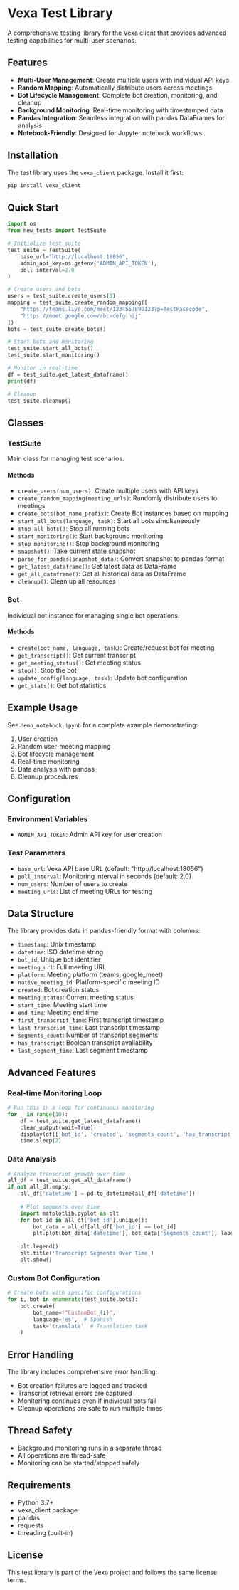 # Vexa Test Library

A comprehensive testing library for the Vexa client that provides advanced testing capabilities for multi-user scenarios.

## Features

- **Multi-User Management**: Create multiple users with individual API keys
- **Random Mapping**: Automatically distribute users across meetings
- **Bot Lifecycle Management**: Complete bot creation, monitoring, and cleanup
- **Background Monitoring**: Real-time monitoring with timestamped data
- **Pandas Integration**: Seamless integration with pandas DataFrames for analysis
- **Notebook-Friendly**: Designed for Jupyter notebook workflows

## Installation

The test library uses the `vexa_client` package. Install it first:

```bash
pip install vexa_client
```

## Quick Start

```python
import os
from new_tests import TestSuite

# Initialize test suite
test_suite = TestSuite(
    base_url="http://localhost:18056",
    admin_api_key=os.getenv('ADMIN_API_TOKEN'),
    poll_interval=2.0
)

# Create users and bots
users = test_suite.create_users(3)
mapping = test_suite.create_random_mapping([
    "https://teams.live.com/meet/1234567890123?p=TestPasscode",
    "https://meet.google.com/abc-defg-hij"
])
bots = test_suite.create_bots()

# Start bots and monitoring
test_suite.start_all_bots()
test_suite.start_monitoring()

# Monitor in real-time
df = test_suite.get_latest_dataframe()
print(df)

# Cleanup
test_suite.cleanup()
```

## Classes

### TestSuite

Main class for managing test scenarios.

#### Methods

- `create_users(num_users)`: Create multiple users with API keys
- `create_random_mapping(meeting_urls)`: Randomly distribute users to meetings
- `create_bots(bot_name_prefix)`: Create Bot instances based on mapping
- `start_all_bots(language, task)`: Start all bots simultaneously
- `stop_all_bots()`: Stop all running bots
- `start_monitoring()`: Start background monitoring
- `stop_monitoring()`: Stop background monitoring
- `snapshot()`: Take current state snapshot
- `parse_for_pandas(snapshot_data)`: Convert snapshot to pandas format
- `get_latest_dataframe()`: Get latest data as DataFrame
- `get_all_dataframe()`: Get all historical data as DataFrame
- `cleanup()`: Clean up all resources

### Bot

Individual bot instance for managing single bot operations.

#### Methods

- `create(bot_name, language, task)`: Create/request bot for meeting
- `get_transcript()`: Get current transcript
- `get_meeting_status()`: Get meeting status
- `stop()`: Stop the bot
- `update_config(language, task)`: Update bot configuration
- `get_stats()`: Get bot statistics

## Example Usage

See `demo_notebook.ipynb` for a complete example demonstrating:

1. User creation
2. Random user-meeting mapping
3. Bot lifecycle management
4. Real-time monitoring
5. Data analysis with pandas
6. Cleanup procedures

## Configuration

### Environment Variables

- `ADMIN_API_TOKEN`: Admin API key for user creation

### Test Parameters

- `base_url`: Vexa API base URL (default: "http://localhost:18056")
- `poll_interval`: Monitoring interval in seconds (default: 2.0)
- `num_users`: Number of users to create
- `meeting_urls`: List of meeting URLs for testing

## Data Structure

The library provides data in pandas-friendly format with columns:

- `timestamp`: Unix timestamp
- `datetime`: ISO datetime string
- `bot_id`: Unique bot identifier
- `meeting_url`: Full meeting URL
- `platform`: Meeting platform (teams, google_meet)
- `native_meeting_id`: Platform-specific meeting ID
- `created`: Bot creation status
- `meeting_status`: Current meeting status
- `start_time`: Meeting start time
- `end_time`: Meeting end time
- `first_transcript_time`: First transcript timestamp
- `last_transcript_time`: Last transcript timestamp
- `segments_count`: Number of transcript segments
- `has_transcript`: Boolean transcript availability
- `last_segment_time`: Last segment timestamp

## Advanced Features

### Real-time Monitoring Loop

```python
# Run this in a loop for continuous monitoring
for _ in range(10):
    df = test_suite.get_latest_dataframe()
    clear_output(wait=True)
    display(df[['bot_id', 'created', 'segments_count', 'has_transcript']])
    time.sleep(2)
```

### Data Analysis

```python
# Analyze transcript growth over time
all_df = test_suite.get_all_dataframe()
if not all_df.empty:
    all_df['datetime'] = pd.to_datetime(all_df['datetime'])
    
    # Plot segments over time
    import matplotlib.pyplot as plt
    for bot_id in all_df['bot_id'].unique():
        bot_data = all_df[all_df['bot_id'] == bot_id]
        plt.plot(bot_data['datetime'], bot_data['segments_count'], label=bot_id)
    
    plt.legend()
    plt.title('Transcript Segments Over Time')
    plt.show()
```

### Custom Bot Configuration

```python
# Create bots with specific configurations
for i, bot in enumerate(test_suite.bots):
    bot.create(
        bot_name=f"CustomBot_{i}",
        language='es',  # Spanish
        task='translate'  # Translation task
    )
```

## Error Handling

The library includes comprehensive error handling:

- Bot creation failures are logged and tracked
- Transcript retrieval errors are captured
- Monitoring continues even if individual bots fail
- Cleanup operations are safe to run multiple times

## Thread Safety

- Background monitoring runs in a separate thread
- All operations are thread-safe
- Monitoring can be started/stopped safely

## Requirements

- Python 3.7+
- vexa_client package
- pandas
- requests
- threading (built-in)

## License

This test library is part of the Vexa project and follows the same license terms.
